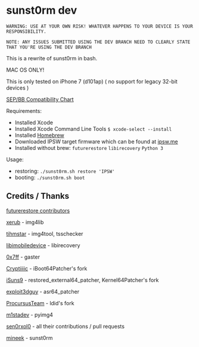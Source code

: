 # sunst0rm dev

`WARNING: USE AT YOUR OWN RISK! WHATEVER HAPPENS TO YOUR DEVICE IS YOUR RESPONSIBILITY.`

`NOTE: ANY ISSUES SUBMITTED USING THE DEV BRANCH NEED TO CLEARLY STATE THAT YOU'RE USING THE DEV BRANCH`

This is a rewrite of sunst0rm in bash.

MAC OS ONLY!

This is only tested on iPhone 7 (d101ap) ( no support for legacy 32-bit devices )

[SEP/BB Compatibility Chart](https://docs.google.com/spreadsheets/d/1Mb1UNm6g3yvdQD67M413GYSaJ4uoNhLgpkc7YKi3LBs/)

Requirements:
  - Installed Xcode 
  - Installed Xcode Command Line Tools `$ xcode-select --install`
  - Installed [Homebrew](https://brew.sh)
  - Downloaded IPSW target firmware which can be found at [ipsw.me](https://ipsw.me)
  - Installed without brew: `futurerestore` `libirecovery` `Python 3`

Usage: 
  - restoring: `./sunst0rm.sh restore 'IPSW'`
  - booting: `./sunst0rm.sh boot`

## Credits / Thanks

[futurerestore contributors](https://github.com/futurerestore)

[xerub](https://github.com/xerub) - img4lib

[tihmstar](https://github.com/tihmstar) - img4tool, tsschecker

[libimobiledevice](https://github.com/libimobiledevice) - libirecovery

[0x7ff](https://github.com/0x7ff) - gaster

[Cryptiiiic](https://github.com/Cryptiiiic) - iBoot64Patcher's fork

[iSuns9](https://github.com/iSuns9) - restored_external64_patcher, Kernel64Patcher's fork

[exploit3dguy](https://github.com/exploit3dguy) - asr64_patcher

[ProcursusTeam](https://github.com/ProcursusTeam) - ldid's fork

[m1stadev](https://github.com/m1stadev) - pyimg4

[sen0rxol0](https://github.com/sen0rxol0) - all their contributions / pull requests

[mineek](https://github.com/mineek) - sunst0rm
